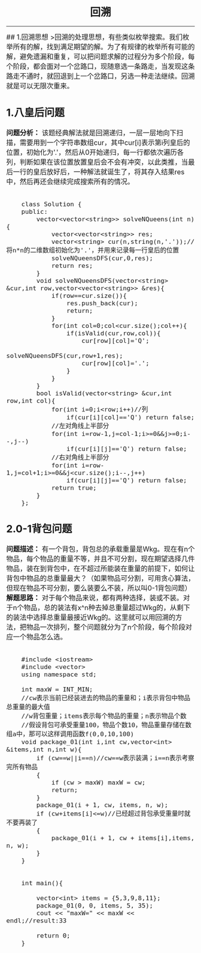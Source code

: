 # <center>  回溯  </center>

---  
<font size=4>  
## 1.回溯思想  
>回溯的处理思想，有些类似枚举搜索。我们枚举所有的解，找到满足期望的解。为了有规律的枚举所有可能的解，避免遗漏和重复，可以把问题求解的过程分为多个阶段，每个阶段，都会面对一个岔路口，现随意选一条路走，当发现这条路走不通时，就回退到上一个岔路口，另选一种走法继续。回溯就是可以无限次重来。    

## 1.八皇后问题 
**问题分析：**  该题经典解法就是回溯递归，一层一层地向下扫描，需要用到一个字符串数组cur，其中cur[i]表示第i列皇后的位置，初始化为'.'，然后从0开始递归，每一行都依次遍历各列，判断如果在该位置放置皇后会不会有冲突，以此类推，当最后一行的皇后放好后，一种解法就诞生了，将其存入结果res中，然后再还会继续完成搜索所有的情况。  
```

	class Solution {
	public:
	    vector<vector<string>> solveNQueens(int n) {
	        vector<vector<string>> res;
	        vector<string> cur(n,string(n,'.'));//将n*n的二维数组初始化为'.'，并用来记录每一行皇后的位置
	        solveNQueensDFS(cur,0,res);
	        return res;
	    }
	    void solveNQueensDFS(vector<string> &cur,int row,vector<vector<string>> &res){
	        if(row==cur.size()){
	            res.push_back(cur);
	            return;
	        }
	        for(int col=0;col<cur.size();col++){
	            if(isValid(cur,row,col)){
	                cur[row][col]='Q';
	                solveNQueensDFS(cur,row+1,res);
	                cur[row][col]='.';
	            }
	        }
	    }
	    bool isValid(vector<string> &cur,int row,int col){
	        for(int i=0;i<row;i++)//列
	            if(cur[i][col]=='Q') return false;
	        //左对角线上半部分
	        for(int i=row-1,j=col-1;i>=0&&j>=0;i--,j--)
	            if(cur[i][j]=='Q') return false;
	        //右对角线上半部分
	        for(int i=row-1,j=col+1;i>=0&&j<cur.size();i--,j++)
	            if(cur[i][j]=='Q') return false;
	        return true;
	    }
	};
```


## 2.0-1背包问题   
**问题描述：** 有一个背包，背包总的承载重量是Wkg。现在有n个物品，每个物品的重量不等，并且不可分割，现在期望选择几件物品，装在到背包中，在不超过所能装在重量的前提下，如何让背包中物品的总重量最大？（如果物品可分割，可用贪心算法，但现在物品不可分割，要么装要么不装，所以叫0-1背包问题）   
**解题思路：** 对于每个物品来说，都有两种选择，装或不装。对于n个物品，总的装法有x^n种去掉总重量超过Wkg的，从剩下的装法中选择总重量最接近Wkg的。这里就可以用回溯的方法，把物品一次排列，整个问题就分为了n个阶段，每个阶段对应一个物品怎么选。     
```

	#include <iostream>
	#include <vector>
	using namespace std;
	
	int maxW = INT_MIN;
	//cw表示当前已经装进去的物品的重量和；i表示背包中物品总重量的最大值
	//w背包重量；items表示每个物品的重量；n表示物品个数
	//假设背包可承受重量100，物品个数10，物品重量存储在数组a中，那可以这样调用函数f(0,0,10,100)
	void package_01(int i,int cw,vector<int> &items,int n,int w){
		if (cw==w||i==n)//cw==w表示装满；i==n表示考察完所有物品
		{
			if (cw > maxW) maxW = cw;
			return;
		}
		package_01(i + 1, cw, items, n, w);
		if (cw+items[i]<=w)//已经超过背包承受重量时就不要再装了
		{
			package_01(i + 1, cw + items[i],items, n, w);
		}
	}
	
	
	int main(){
	
		vector<int> items = {5,3,9,8,11};
		package_01(0, 0, items, 5, 35);
		cout << "maxW=" << maxW << endl;//result:33
	
		return 0;
	}
```

</front>